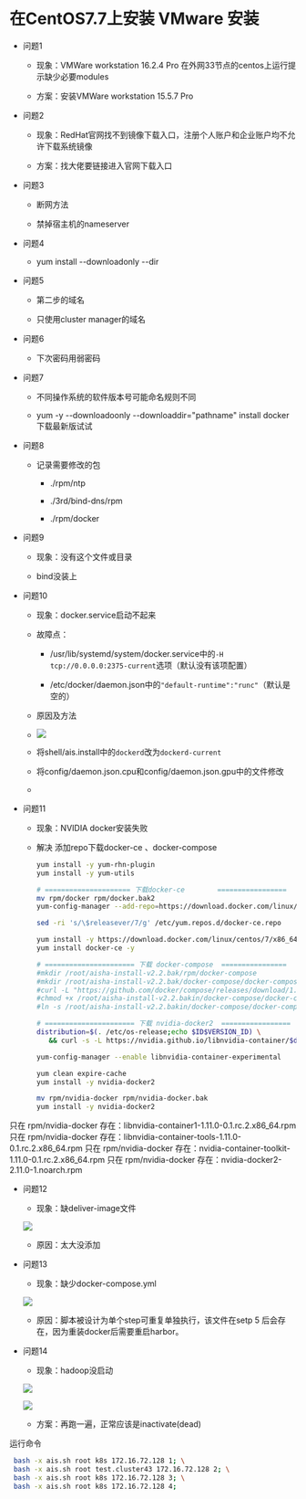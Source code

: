 # 在CentOS7.7上安装 VMware 安装

- 问题1
  
  - 现象：VMWare workstation 16.2.4 Pro 在外网33节点的centos上运行提示缺少必要modules
  
  - 方案：安装VMWare workstation 15.5.7 Pro

- 问题2
  
  - 现象：RedHat官网找不到镜像下载入口，注册个人账户和企业账户均不允许下载系统镜像
  
  - 方案：找大佬要链接进入官网下载入口

- 问题3
  
  - 断网方法
  
  - 禁掉宿主机的nameserver

- 问题4
  
  - yum install --downloadonly --dir

- 问题5
  
  - 第二步的域名
  
  - 只使用cluster manager的域名

- 问题6
  
  - 下次密码用弱密码

- 问题7
  
  - 不同操作系统的软件版本号可能命名规则不同
  
  - yum -y --downloadoonly --downloaddir="pathname" install docker 下载最新版试试

- 问题8
  
  - 记录需要修改的包
    
    - ./rpm/ntp
    
    - ./3rd/bind-dns/rpm
    
    - ./rpm/docker

- 问题9
  
  - 现象：没有这个文件或目录
  
  - bind没装上

- 问题10
  
  - 现象：docker.service启动不起来
  
  - 故障点：
    
    - /usr/lib/systemd/system/docker.service中的`-H tcp://0.0.0.0:2375-current`选项（默认没有该项配置）
    
    - /etc/docker/daemon.json中的`"default-runtime":"runc"`（默认是空的）
  
  - 原因及方法
  
  - ![](D:\Cache\MarkText\2022-08-23-16-02-33-image.png)
  
  - 将shell/ais.install中的`dockerd`改为`dockerd-current`
  
  - 将config/daemon.json.cpu和config/daemon.json.gpu中的文件修改
  
  - 

- 问题11 
  
  - 现象：NVIDIA docker安装失败
  
  - 解决 添加repo下载docker-ce 、docker-compose
    
    ```bash
    yum install -y yum-rhn-plugin
    yum install -y yum-utils
    
    # ===================== 下载docker-ce        =================
    mv rpm/docker rpm/docker.bak2
    yum-config-manager --add-repo=https://download.docker.com/linux/centos/docker-ce.repo
    
    sed -ri 's/\$releasever/7/g' /etc/yum.repos.d/docker-ce.repo
    
    yum install -y https://download.docker.com/linux/centos/7/x86_64/stable/Packages/containerd.io-1.4.3-3.1.el7.x86_64.rpm
    yum install docker-ce -y
    
    # ====================== 下载 docker-compose  ================
    #mkdir /root/aisha-install-v2.2.bak/rpm/docker-compose
    #mkdir /root/aisha-install-v2.2.bak/docker-compose/docker-compose
    #curl -L "https://github.com/docker/compose/releases/download/1.27.4/docker-compose-$(uname -s)-$(uname -m)" -o /root/aisha-install-v2.2.bakin/docker-compose/
    #chmod +x /root/aisha-install-v2.2.bakin/docker-compose/docker-compose
    #ln -s /root/aisha-install-v2.2.bakin/docker-compose/docker-compose /usr/bin/docker-compose
    
    # ====================== 下载 nvidia-docker2  =================
    distribution=$(. /etc/os-release;echo $ID$VERSION_ID) \
       && curl -s -L https://nvidia.github.io/libnvidia-container/$distribution/libnvidia-container.repo | sudo tee /etc/yum.repos.d/nvidia-container-toolkit.repo
    
    yum-config-manager --enable libnvidia-container-experimental
    
    yum clean expire-cache
    yum install -y nvidia-docker2
    
    mv rpm/nvidia-docker rpm/nvidia-docker.bak
    yum install -y nvidia-docker2
    ```

只在 rpm/nvidia-docker 存在：libnvidia-container1-1.11.0-0.1.rc.2.x86_64.rpm
只在 rpm/nvidia-docker 存在：libnvidia-container-tools-1.11.0-0.1.rc.2.x86_64.rpm
只在 rpm/nvidia-docker 存在：nvidia-container-toolkit-1.11.0-0.1.rc.2.x86_64.rpm
只在 rpm/nvidia-docker 存在：nvidia-docker2-2.11.0-1.noarch.rpm

- 问题12
  
  - 现象：缺deliver-image文件
  
  ![](D:\Cache\MarkText\2022-08-24-16-57-07-b8e01067527952bb74cfce36f32de89.jpg)
  
  - 原因：太大没添加

- 问题13
  
  - 现象：缺少docker-compose.yml
  
  ![](D:\Cache\MarkText\2022-08-24-16-57-55-3035ac1cbe26963e3c9ee448c9b40ae.jpg)
  
  - 原因：脚本被设计为单个step可重复单独执行，该文件在setp 5 后会存在，因为重装docker后需要重启harbor。

- 问题14
  
  - 现象：hadoop没启动
  
  ![](D:\Cache\MarkText\2022-08-24-17-30-26-image.png)
  
  ![](D:\Cache\MarkText\2022-08-24-17-29-39-image.png)
  
  - 方案：再跑一遍，正常应该是inactivate(dead)

运行命令

```bash
 bash -x ais.sh root k8s 172.16.72.128 1; \
 bash -x ais.sh root test.cluster43 172.16.72.128 2; \
 bash -x ais.sh root k8s 172.16.72.128 3; \
 bash -x ais.sh root k8s 172.16.72.128 4;
```
